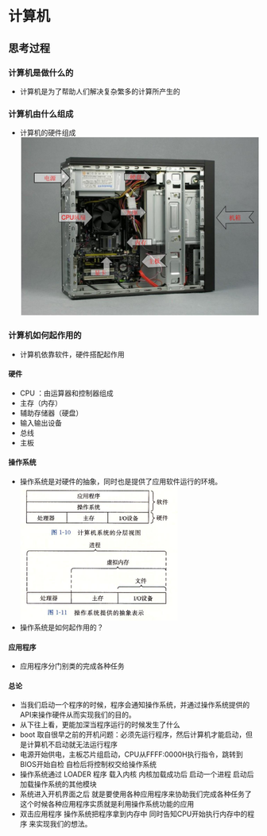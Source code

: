 # 计算机
## 思考过程
### 计算机是做什么的
* 计算机是为了帮助人们解决复杂繁多的计算所产生的
### 计算机由什么组成
* 计算机的硬件组成 ![图片](../image/computer_make.jpg)
### 计算机如何起作用的
* 计算机依靠软件，硬件搭配起作用
#### 硬件 
* CPU ：由运算器和控制器组成
* 主存（内存）
* 辅助存储器（硬盘）
* 输入输出设备
* 总线
* 主板
#### 操作系统
* 操作系统是对硬件的抽象，同时也是提供了应用软件运行的环境。![图片](../image/osabstract.png)
* 操作系统是如何起作用的？
#### 应用程序
* 应用程序分门别类的完成各种任务
#### 总论
* 当我们启动一个程序的时候，程序会通知操作系统，并通过操作系统提供的API来操作硬件从而实现我们的目的。
* 从下往上看，更能加深当程序运行的时候发生了什么
* boot 取自很早之前的开机问题：必须先运行程序，然后计算机才能启动，但是计算机不启动就无法运行程序
* 电源开始供电，主板芯片组启动，CPU从FFFF:0000H执行指令，跳转到BIOS开始自检 自检后将控制权交给操作系统
* 操作系统通过 LOADER 程序 载入内核 内核加载成功后  启动一个进程 启动后加载操作系统的其他模块
* 系统进入开机界面之后 就是要使用各种应用程序来协助我们完成各种任务了 这个时候各种应用程序实质就是利用操作系统功能的应用
* 双击应用程序 操作系统把程序拿到内存中 同时告知CPU开始执行内存中的程序 来实现我们的想法。






 


